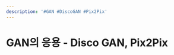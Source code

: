 ```yaml
---
description: '#GAN #DiscoGAN #Pix2Pix'
---
```


# GAN의 응용 - Disco GAN, Pix2Pix

<figure><img src="../../../.gitbook/assets/GAN의 응용 - Disco GAN, Pix2Pix (딥러닝1조)_페이지_01.jpg" alt=""><figcaption></figcaption></figure>

<figure><img src="../../../.gitbook/assets/GAN의 응용 - Disco GAN, Pix2Pix (딥러닝1조)_페이지_02.jpg" alt=""><figcaption></figcaption></figure>

<figure><img src="../../../.gitbook/assets/GAN의 응용 - Disco GAN, Pix2Pix (딥러닝1조)_페이지_03.jpg" alt=""><figcaption></figcaption></figure>

<figure><img src="../../../.gitbook/assets/GAN의 응용 - Disco GAN, Pix2Pix (딥러닝1조)_페이지_04.jpg" alt=""><figcaption></figcaption></figure>

<figure><img src="../../../.gitbook/assets/GAN의 응용 - Disco GAN, Pix2Pix (딥러닝1조)_페이지_05.jpg" alt=""><figcaption></figcaption></figure>

<figure><img src="../../../.gitbook/assets/GAN의 응용 - Disco GAN, Pix2Pix (딥러닝1조)_페이지_06.jpg" alt=""><figcaption></figcaption></figure>

<figure><img src="../../../.gitbook/assets/GAN의 응용 - Disco GAN, Pix2Pix (딥러닝1조)_페이지_07.jpg" alt=""><figcaption></figcaption></figure>

<figure><img src="../../../.gitbook/assets/GAN의 응용 - Disco GAN, Pix2Pix (딥러닝1조)_페이지_08.jpg" alt=""><figcaption></figcaption></figure>

<figure><img src="../../../.gitbook/assets/GAN의 응용 - Disco GAN, Pix2Pix (딥러닝1조)_페이지_09.jpg" alt=""><figcaption></figcaption></figure>

<figure><img src="../../../.gitbook/assets/GAN의 응용 - Disco GAN, Pix2Pix (딥러닝1조)_페이지_10.jpg" alt=""><figcaption></figcaption></figure>

<figure><img src="../../../.gitbook/assets/GAN의 응용 - Disco GAN, Pix2Pix (딥러닝1조)_페이지_11.jpg" alt=""><figcaption></figcaption></figure>

<figure><img src="../../../.gitbook/assets/GAN의 응용 - Disco GAN, Pix2Pix (딥러닝1조)_페이지_12.jpg" alt=""><figcaption></figcaption></figure>

<figure><img src="../../../.gitbook/assets/GAN의 응용 - Disco GAN, Pix2Pix (딥러닝1조)_페이지_13.jpg" alt=""><figcaption></figcaption></figure>

<figure><img src="../../../.gitbook/assets/GAN의 응용 - Disco GAN, Pix2Pix (딥러닝1조)_페이지_14.jpg" alt=""><figcaption></figcaption></figure>

<figure><img src="../../../.gitbook/assets/GAN의 응용 - Disco GAN, Pix2Pix (딥러닝1조)_페이지_15.jpg" alt=""><figcaption></figcaption></figure>

<figure><img src="../../../.gitbook/assets/GAN의 응용 - Disco GAN, Pix2Pix (딥러닝1조)_페이지_16.jpg" alt=""><figcaption></figcaption></figure>

<figure><img src="../../../.gitbook/assets/GAN의 응용 - Disco GAN, Pix2Pix (딥러닝1조)_페이지_17.jpg" alt=""><figcaption></figcaption></figure>

<figure><img src="../../../.gitbook/assets/GAN의 응용 - Disco GAN, Pix2Pix (딥러닝1조)_페이지_18.jpg" alt=""><figcaption></figcaption></figure>

<figure><img src="../../../.gitbook/assets/GAN의 응용 - Disco GAN, Pix2Pix (딥러닝1조)_페이지_19.jpg" alt=""><figcaption></figcaption></figure>

<figure><img src="../../../.gitbook/assets/GAN의 응용 - Disco GAN, Pix2Pix (딥러닝1조)_페이지_20.jpg" alt=""><figcaption></figcaption></figure>

<figure><img src="../../../.gitbook/assets/GAN의 응용 - Disco GAN, Pix2Pix (딥러닝1조)_페이지_21.jpg" alt=""><figcaption></figcaption></figure>

<figure><img src="../../../.gitbook/assets/GAN의 응용 - Disco GAN, Pix2Pix (딥러닝1조)_페이지_22.jpg" alt=""><figcaption></figcaption></figure>

<figure><img src="../../../.gitbook/assets/GAN의 응용 - Disco GAN, Pix2Pix (딥러닝1조)_페이지_23.jpg" alt=""><figcaption></figcaption></figure>

<figure><img src="../../../.gitbook/assets/GAN의 응용 - Disco GAN, Pix2Pix (딥러닝1조)_페이지_24.jpg" alt=""><figcaption></figcaption></figure>

<figure><img src="../../../.gitbook/assets/GAN의 응용 - Disco GAN, Pix2Pix (딥러닝1조)_페이지_25.jpg" alt=""><figcaption></figcaption></figure>

<figure><img src="../../../.gitbook/assets/GAN의 응용 - Disco GAN, Pix2Pix (딥러닝1조)_페이지_26.jpg" alt=""><figcaption></figcaption></figure>

<figure><img src="../../../.gitbook/assets/GAN의 응용 - Disco GAN, Pix2Pix (딥러닝1조)_페이지_27.jpg" alt=""><figcaption></figcaption></figure>

<figure><img src="../../../.gitbook/assets/GAN의 응용 - Disco GAN, Pix2Pix (딥러닝1조)_페이지_28 (1).jpg" alt=""><figcaption></figcaption></figure>

<figure><img src="../../../.gitbook/assets/GAN의 응용 - Disco GAN, Pix2Pix (딥러닝1조)_페이지_29.jpg" alt=""><figcaption></figcaption></figure>

<figure><img src="../../../.gitbook/assets/GAN의 응용 - Disco GAN, Pix2Pix (딥러닝1조)_페이지_30.jpg" alt=""><figcaption></figcaption></figure>

<figure><img src="../../../.gitbook/assets/GAN의 응용 - Disco GAN, Pix2Pix (딥러닝1조)_페이지_31 (1).jpg" alt=""><figcaption></figcaption></figure>

<figure><img src="../../../.gitbook/assets/GAN의 응용 - Disco GAN, Pix2Pix (딥러닝1조)_페이지_32.jpg" alt=""><figcaption></figcaption></figure>

<figure><img src="../../../.gitbook/assets/GAN의 응용 - Disco GAN, Pix2Pix (딥러닝1조)_페이지_33 (1).jpg" alt=""><figcaption></figcaption></figure>

<figure><img src="../../../.gitbook/assets/GAN의 응용 - Disco GAN, Pix2Pix (딥러닝1조)_페이지_34.jpg" alt=""><figcaption></figcaption></figure>

<figure><img src="../../../.gitbook/assets/GAN의 응용 - Disco GAN, Pix2Pix (딥러닝1조)_페이지_35.jpg" alt=""><figcaption></figcaption></figure>
